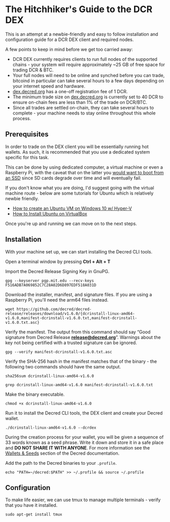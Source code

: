 # The Hitchhiker's Guide to the DCR DEX

This is an attempt at a newbie-friendly and easy to follow installation and configuration guide for a DCR DEX client and required nodes.

A few points to keep in mind before we get too carried away:

*   DCR DEX currently requires clients to run full nodes of the supported chains - your system will require approximately ~25 GB of free space for trading DCR & BTC.
*   Your full nodes will need to be online and synched before you can trade, bitcoind in particular can take several hours to a few days depending on your internet speed and hardware.
*   [dex.decred.org](dex.decred.org) has a one-off registration fee of 1 DCR.
*   The minimum trade size on [dex.decred.org](dex.decred.org) is currently set to 40 DCR to ensure on-chain fees are less than 1% of the trade on DCR/BTC.
*   Since all trades are settled on-chain, they can take several hours to complete - your machine needs to stay online throughout this whole process.

## Prerequisites

In order to trade on the DEX client you will be essentially running hot wallets. As such, it is recommended that you use a dedicated system specific for this task. 

This can be done by using dedicated computer, a virtual machine or even a Raspberry Pi, with the caveat that on the latter you [would want to boot from an SSD](https://www.raspberrypi.org/documentation/hardware/raspberrypi/bootmodes/msd.md) since SD cards degrade over time and will eventually fail.

If you don't know what you are doing, I'd suggest going with the virtual machine route - below are some tutorials for Ubuntu which is relatively newbie friendly.

*   [How to create an Ubuntu VM on Windows 10 w/ Hyper-V](https://www.thomasmaurer.ch/2019/06/how-to-create-an-ubuntu-vm-on-windows-10/)
*   [How to Install Ubuntu on VirtualBox](https://www.freecodecamp.org/news/how-to-install-ubuntu-with-oracle-virtualbox/)

Once you're up and running we can move on to the next steps.

## Installation

With your machine set up, we can start installing the Decred CLI tools.

Open a terminal window by pressing **Ctrl + Alt + T**

Import the Decred Release Signing Key in GnuPG.

`gpg --keyserver pgp.mit.edu --recv-keys F516ADB7A069852C7C28A02D6D897EDF518A031D`

Download the installer, manifest, and signature files. If you are using a Raspberry Pi, you'll need the arm64 files instead.

`wget https://github.com/decred/decred-release/releases/download/v1.6.0/{dcrinstall-linux-amd64-v1.6.0,manifest-dcrinstall-v1.6.0.txt,manifest-dcrinstall-v1.6.0.txt.asc}`

Verify the manifest. The output from this command should say “Good signature from Decred Release [**release@decred.org**](mailto:release@decred.org)”. Warnings about the key not being certified with a trusted signature can be ignored.

`gpg --verify manifest-dcrinstall-v1.6.0.txt.asc`

Verify the SHA-256 hash in the manifest matches that of the binary - the following two commands should have the same output.

`sha256sum dcrinstall-linux-amd64-v1.6.0`

`grep dcrinstall-linux-amd64-v1.6.0 manifest-dcrinstall-v1.6.0.txt`

Make the binary executable.

`chmod +x dcrinstall-linux-amd64-v1.6.0`

Run it to install the Decred CLI tools, the DEX client and create your Decred wallet.

`./dcrinstall-linux-amd64-v1.6.0 --dcrdex`

During the creation process for your wallet, you will be given a sequence of 33 words known as a seed phrase. Write it down and store it in a safe place and **DO NOT SHARE IT WITH ANYONE**. For more information see the [Wallets & Seeds](https://docs.decred.org/faq/wallets-and-seeds/) section of the Decred documentation.

Add the path to the Decred binaries to your `.profile`.

`echo "PATH=~/decred:$PATH" >> ~/.profile && source ~/.profile`

## Configuration

To make life easier, we can use tmux to manage multiple terminals - verify that you have it installed.

`sudo apt-get install tmux`


